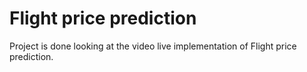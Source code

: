 # Flight price prediction 
Project is done looking at the video live implementation of Flight price prediction.
